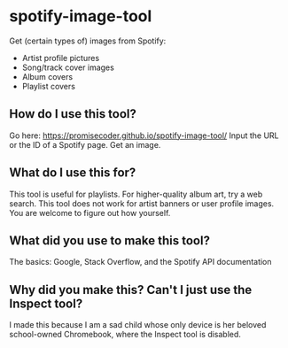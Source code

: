 # spotify-image-tool
Get (certain types of) images from Spotify:
- Artist profile pictures
- Song/track cover images
- Album covers
- Playlist covers

## How do I use this tool?
Go here: https://promisecoder.github.io/spotify-image-tool/
Input the URL or the ID of a Spotify page. Get an image.

## What do I use this for?
This tool is useful for playlists. For higher-quality album art, try a web search. This tool does not work for artist banners or user profile images. You are welcome to figure out how yourself.

## What did you use to make this tool?
The basics: Google, Stack Overflow, and the Spotify API documentation

## Why did you make this? Can't I just use the Inspect tool?
I made this because I am a sad child whose only device is her beloved school-owned Chromebook, where the Inspect tool is disabled.
